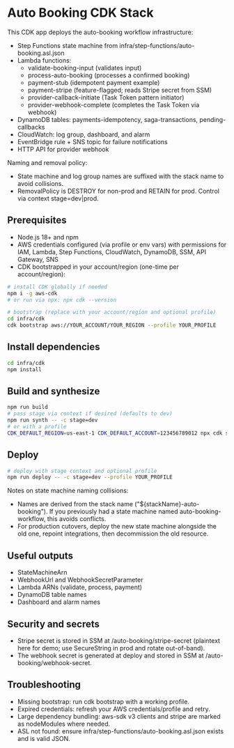 # Auto Booking CDK Stack

This CDK app deploys the auto-booking workflow infrastructure:
- Step Functions state machine from infra/step-functions/auto-booking.asl.json
- Lambda functions:
  - validate-booking-input (validates input)
  - process-auto-booking (processes a confirmed booking)
  - payment-stub (idempotent payment example)
  - payment-stripe (feature-flagged; reads Stripe secret from SSM)
  - provider-callback-initiate (Task Token pattern initiator)
  - provider-webhook-complete (completes the Task Token via webhook)
- DynamoDB tables: payments-idempotency, saga-transactions, pending-callbacks
- CloudWatch: log group, dashboard, and alarm
- EventBridge rule + SNS topic for failure notifications
- HTTP API for provider webhook

Naming and removal policy:
- State machine and log group names are suffixed with the stack name to avoid collisions.
- RemovalPolicy is DESTROY for non-prod and RETAIN for prod. Control via context stage=dev|prod.

## Prerequisites
- Node.js 18+ and npm
- AWS credentials configured (via profile or env vars) with permissions for IAM, Lambda, Step Functions, CloudWatch, DynamoDB, SSM, API Gateway, SNS
- CDK bootstrapped in your account/region (one-time per account/region):

```bash
# install CDK globally if needed
npm i -g aws-cdk
# or run via npx: npx cdk --version

# bootstrap (replace with your account/region and optional profile)
cd infra/cdk
cdk bootstrap aws://YOUR_ACCOUNT/YOUR_REGION --profile YOUR_PROFILE
```

## Install dependencies
```bash
cd infra/cdk
npm install
```

## Build and synthesize
```bash
npm run build
# pass stage via context if desired (defaults to dev)
npm run synth -- -c stage=dev
# or with a profile
CDK_DEFAULT_REGION=us-east-1 CDK_DEFAULT_ACCOUNT=123456789012 npx cdk synth -c stage=dev --profile YOUR_PROFILE
```

## Deploy
```bash
# deploy with stage context and optional profile
npm run deploy -- -c stage=dev --profile YOUR_PROFILE
```

Notes on state machine naming collisions:
- Names are derived from the stack name ("${stackName}-auto-booking"). If you previously had a state machine named auto-booking-workflow, this avoids conflicts.
- For production cutovers, deploy the new state machine alongside the old one, repoint integrations, then decommission the old resource.

## Useful outputs
- StateMachineArn
- WebhookUrl and WebhookSecretParameter
- Lambda ARNs (validate, process, payment)
- DynamoDB table names
- Dashboard and alarm names

## Security and secrets
- Stripe secret is stored in SSM at /auto-booking/stripe-secret (plaintext here for demo; use SecureString in prod and rotate out-of-band).
- The webhook secret is generated at deploy and stored in SSM at /auto-booking/webhook-secret.

## Troubleshooting
- Missing bootstrap: run cdk bootstrap with a working profile.
- Expired credentials: refresh your AWS credentials/profile and retry.
- Large dependency bundling: aws-sdk v3 clients and stripe are marked as nodeModules where needed.
- ASL not found: ensure infra/step-functions/auto-booking.asl.json exists and is valid JSON.

